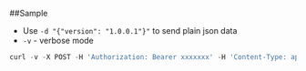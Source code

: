 ##Sample
* Use `-d "{"version": "1.0.0.1"}"` to send plain json data
* `-v` - verbose mode

```javascript
curl -v -X POST -H 'Authorization: Bearer xxxxxxx' -H 'Content-Type: application/json' http://localhost:2202/api/platforms/xxxxxx/firmware -d '@firmware.json'
```
